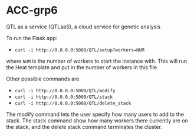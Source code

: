 # ACC-grp6
QTL as a service (QTLaaS), a cloud service for genetic analysis

To run the Flask app:
* `curl -i http://0.0.0.0:5000/QTL/setup?workers=NUM`  

where `NUM` is the number of workers to start the instance with. This will run the Heat template and put in the number of workers in this file.   

Other possible commands are  
* `curl -i http://0.0.0.0:5000/QTL/modify`
* `curl -i http://0.0.0.0:5000/QTL/stack`
* `curl -i http://0.0.0.0:5000/QTL/delete_stack`

The modify command lets the user specify how many users to add to the stack. The stack command show how many workers there currently are on the stack, and the delete stack command terminates the cluster. 
